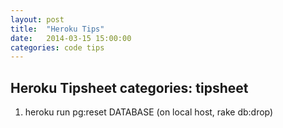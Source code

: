 ```yaml
---
layout: post
title:  "Heroku Tips"
date:   2014-03-15 15:00:00
categories: code tips
---
```



Heroku Tipsheet   categories: tipsheet
---------------

1. heroku run pg:reset DATABASE (on local host, rake db:drop)


